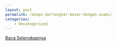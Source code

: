 ```yaml
---
layout: post
permalink: /mimpi-bertengkar-besar-dengan-suami/
categories:
    - Uncategorized
---
```


[Baca Selengkapnya](/03)